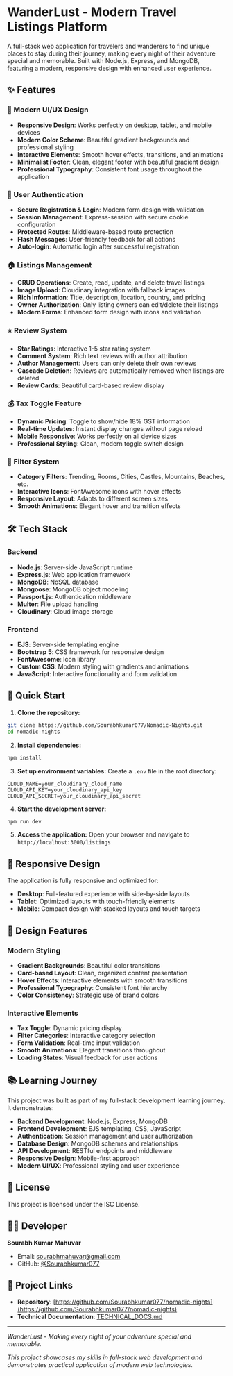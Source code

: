 # WanderLust - Modern Travel Listings Platform

A full-stack web application for travelers and wanderers to find unique places to stay during their journey, making every night of their adventure special and memorable. Built with Node.js, Express, and MongoDB, featuring a modern, responsive design with enhanced user experience.

## ✨ Features

### 🎨 Modern UI/UX Design
- **Responsive Design**: Works perfectly on desktop, tablet, and mobile devices
- **Modern Color Scheme**: Beautiful gradient backgrounds and professional styling
- **Interactive Elements**: Smooth hover effects, transitions, and animations
- **Minimalist Footer**: Clean, elegant footer with beautiful gradient design
- **Professional Typography**: Consistent font usage throughout the application

### 🔐 User Authentication
- **Secure Registration & Login**: Modern form design with validation
- **Session Management**: Express-session with secure cookie configuration
- **Protected Routes**: Middleware-based route protection
- **Flash Messages**: User-friendly feedback for all actions
- **Auto-login**: Automatic login after successful registration

### 🏠 Listings Management
- **CRUD Operations**: Create, read, update, and delete travel listings
- **Image Upload**: Cloudinary integration with fallback images
- **Rich Information**: Title, description, location, country, and pricing
- **Owner Authorization**: Only listing owners can edit/delete their listings
- **Modern Forms**: Enhanced form design with icons and validation

### ⭐ Review System
- **Star Ratings**: Interactive 1-5 star rating system
- **Comment System**: Rich text reviews with author attribution
- **Author Management**: Users can only delete their own reviews
- **Cascade Deletion**: Reviews are automatically removed when listings are deleted
- **Review Cards**: Beautiful card-based review display

### 💰 Tax Toggle Feature
- **Dynamic Pricing**: Toggle to show/hide 18% GST information
- **Real-time Updates**: Instant display changes without page reload
- **Mobile Responsive**: Works perfectly on all device sizes
- **Professional Styling**: Clean, modern toggle switch design

### 🎯 Filter System
- **Category Filters**: Trending, Rooms, Cities, Castles, Mountains, Beaches, etc.
- **Interactive Icons**: FontAwesome icons with hover effects
- **Responsive Layout**: Adapts to different screen sizes
- **Smooth Animations**: Elegant hover and transition effects

## 🛠️ Tech Stack

### Backend
- **Node.js**: Server-side JavaScript runtime
- **Express.js**: Web application framework
- **MongoDB**: NoSQL database
- **Mongoose**: MongoDB object modeling
- **Passport.js**: Authentication middleware
- **Multer**: File upload handling
- **Cloudinary**: Cloud image storage

### Frontend
- **EJS**: Server-side templating engine
- **Bootstrap 5**: CSS framework for responsive design
- **FontAwesome**: Icon library
- **Custom CSS**: Modern styling with gradients and animations
- **JavaScript**: Interactive functionality and form validation

## 🚀 Quick Start

1. **Clone the repository:**
```bash
git clone https://github.com/Sourabhkumar077/Nomadic-Nights.git
cd nomadic-nights
```

2. **Install dependencies:**
```bash
npm install
```

3. **Set up environment variables:**
Create a `.env` file in the root directory:
```env
CLOUD_NAME=your_cloudinary_cloud_name
CLOUD_API_KEY=your_cloudinary_api_key
CLOUD_API_SECRET=your_cloudinary_api_secret
```

4. **Start the development server:**
```bash
npm run dev
```

5. **Access the application:**
Open your browser and navigate to `http://localhost:3000/listings`

## 📱 Responsive Design

The application is fully responsive and optimized for:
- **Desktop**: Full-featured experience with side-by-side layouts
- **Tablet**: Optimized layouts with touch-friendly elements
- **Mobile**: Compact design with stacked layouts and touch targets

## 🎨 Design Features

### Modern Styling
- **Gradient Backgrounds**: Beautiful color transitions
- **Card-based Layout**: Clean, organized content presentation
- **Hover Effects**: Interactive elements with smooth transitions
- **Professional Typography**: Consistent font hierarchy
- **Color Consistency**: Strategic use of brand colors

### Interactive Elements
- **Tax Toggle**: Dynamic pricing display
- **Filter Categories**: Interactive category selection
- **Form Validation**: Real-time input validation
- **Smooth Animations**: Elegant transitions throughout
- **Loading States**: Visual feedback for user actions

## 📚 Learning Journey

This project was built as part of my full-stack development learning journey. It demonstrates:

- **Backend Development**: Node.js, Express, MongoDB
- **Frontend Development**: EJS templating, CSS, JavaScript
- **Authentication**: Session management and user authorization
- **Database Design**: MongoDB schemas and relationships
- **API Development**: RESTful endpoints and middleware
- **Responsive Design**: Mobile-first approach
- **Modern UI/UX**: Professional styling and user experience

## 📝 License

This project is licensed under the ISC License.

## 👨‍💻 Developer

**Sourabh Kumar Mahuvar**
- Email: sourabhmahuvar@gmail.com
- GitHub: [@Sourabhkumar077](https://github.com/Sourabhkumar077)

## 🔗 Project Links

- **Repository**: [https://github.com/Sourabhkumar077/nomadic-nights](https://github.com/Sourabhkumar077/nomadic-nights)
- **Technical Documentation**: [TECHNICAL_DOCS.md](./TECHNICAL_DOCS.md)

---

*WanderLust - Making every night of your adventure special and memorable.*

*This project showcases my skills in full-stack web development and demonstrates practical application of modern web technologies.*
